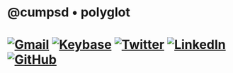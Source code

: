 # @cumpsd • polyglot

# [![Gmail](https://img.shields.io/badge/-Gmail-c14438?style=flat&logo=Gmail&logoColor=white)](mailto:david@cumps.be) [![Keybase](https://img.shields.io/badge/-Keybase-ff6f21?style=flat&logo=Keybase&logoColor=white)](https://keybase.io/cumpsd) [![Twitter](https://img.shields.io/badge/-Twitter-1da1f2?style=flat&logo=Twitter&logoColor=white)](https://twitter.com/cumpsd) [![LinkedIn](https://img.shields.io/badge/-LinkedIn-blue?style=flat&logo=LinkedIn&logoColor=white)](https://www.linkedin.com/in/cumpsd/) [![GitHub](https://img.shields.io/badge/-GitHub-181818?style=flat&logo=GitHub&logoColor=white)](https://github.com/cumpsd)

&nbsp;
